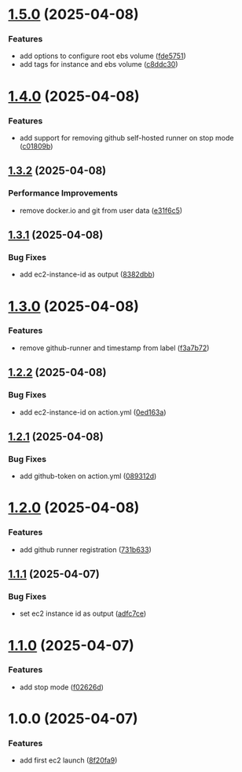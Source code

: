 # [1.5.0](https://github.com/evners/on-demand-ec2-runner/compare/v1.4.0...v1.5.0) (2025-04-08)


### Features

* add options to configure root ebs volume ([fde5751](https://github.com/evners/on-demand-ec2-runner/commit/fde5751065691d0b842b74d59a03cda4e1cc3ce1))
* add tags for instance and ebs volume ([c8ddc30](https://github.com/evners/on-demand-ec2-runner/commit/c8ddc30e8521a8f4f9d574daddfa39928b2d1375))

# [1.4.0](https://github.com/evners/on-demand-ec2-runner/compare/v1.3.2...v1.4.0) (2025-04-08)


### Features

* add support for removing github self-hosted runner on stop mode ([c01809b](https://github.com/evners/on-demand-ec2-runner/commit/c01809b3dbb42f8f67060d4875df008ba04c9995))

## [1.3.2](https://github.com/evners/on-demand-ec2-runner/compare/v1.3.1...v1.3.2) (2025-04-08)


### Performance Improvements

* remove docker.io and git from user data ([e31f6c5](https://github.com/evners/on-demand-ec2-runner/commit/e31f6c50a7ae1eb17b82fc5b3ea717916b4b1530))

## [1.3.1](https://github.com/evners/on-demand-ec2-runner/compare/v1.3.0...v1.3.1) (2025-04-08)


### Bug Fixes

* add ec2-instance-id as output ([8382dbb](https://github.com/evners/on-demand-ec2-runner/commit/8382dbb11721baa27e20cb685c3ac4ea157e82db))

# [1.3.0](https://github.com/evners/on-demand-ec2-runner/compare/v1.2.2...v1.3.0) (2025-04-08)


### Features

* remove github-runner and timestamp from label ([f3a7b72](https://github.com/evners/on-demand-ec2-runner/commit/f3a7b72fceb03e02abbab6ef419b3b151c4c35e4))

## [1.2.2](https://github.com/evners/on-demand-ec2-runner/compare/v1.2.1...v1.2.2) (2025-04-08)


### Bug Fixes

* add ec2-instance-id on action.yml ([0ed163a](https://github.com/evners/on-demand-ec2-runner/commit/0ed163abffc3e8ed67f8c0a58a160e81d175aff8))

## [1.2.1](https://github.com/evners/on-demand-ec2-runner/compare/v1.2.0...v1.2.1) (2025-04-08)


### Bug Fixes

* add github-token on action.yml ([089312d](https://github.com/evners/on-demand-ec2-runner/commit/089312d886e17a266899713586dcf52baf31162f))

# [1.2.0](https://github.com/evners/on-demand-ec2-runner/compare/v1.1.1...v1.2.0) (2025-04-08)


### Features

* add github runner registration ([731b633](https://github.com/evners/on-demand-ec2-runner/commit/731b6337a82222337534417309fa45a3dfa0b81c))

## [1.1.1](https://github.com/evners/on-demand-ec2-runner/compare/v1.1.0...v1.1.1) (2025-04-07)


### Bug Fixes

* set ec2 instance id as output ([adfc7ce](https://github.com/evners/on-demand-ec2-runner/commit/adfc7ce070b3ff37c5d78939f127ae2eeeed335f))

# [1.1.0](https://github.com/evners/on-demand-ec2-runner/compare/v1.0.0...v1.1.0) (2025-04-07)


### Features

* add stop mode ([f02626d](https://github.com/evners/on-demand-ec2-runner/commit/f02626d4d47208a9069510ec384d5c22b589dc70))

# 1.0.0 (2025-04-07)


### Features

* add first ec2 launch ([8f20fa9](https://github.com/evners/on-demand-ec2-runner/commit/8f20fa9d61f216647d5065afc19cd4f640e169bb))
